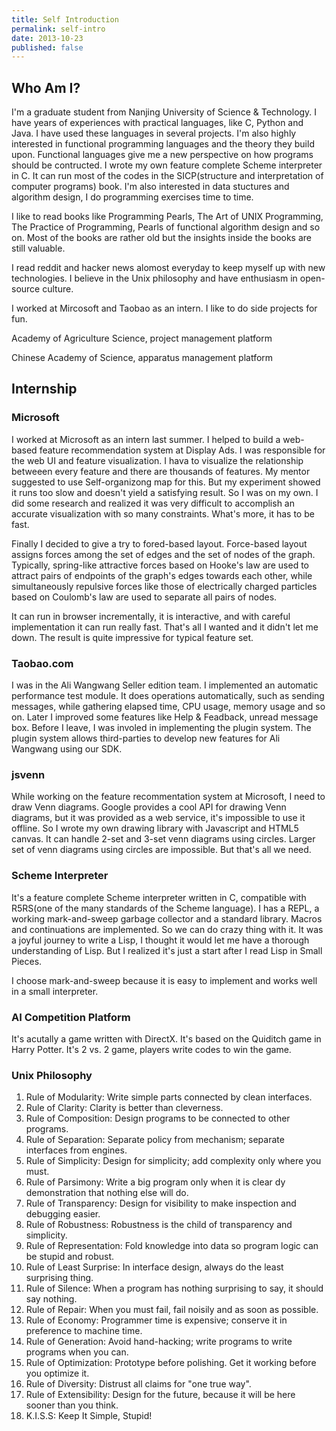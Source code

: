 ```yaml
---
title: Self Introduction
permalink: self-intro
date: 2013-10-23
published: false
---
```


Who Am I?
---------

I'm a graduate student from Nanjing University of Science & Technology. I have years
of experiences with practical languages, like C, Python and Java. I have used these
languages in several projects. I'm also highly interested in
functional programming languages and the theory they build upon. Functional languages
give me a new perspective on how programs should be contructed. I wrote my own feature
complete Scheme interpreter in C. It can run most of the codes in the SICP(structure
and interpretation of computer programs) book. I'm also interested in data stuctures
and algorithm design, I do programming exercises time to time.

I like to read books like Programming Pearls, The Art of UNIX Programming, The Practice of
Programming, Pearls of functional algorithm design and so on. Most of the books are
rather old but the insights inside the books are still valuable.

I read reddit and hacker news alomost everyday to keep myself up with new technologies.
I believe in the Unix philosophy and have enthusiasm in open-source culture.

I worked at Mircosoft and Taobao as an intern. I like to do side projects for fun.

Academy of Agriculture Science, project management platform

Chinese Academy of Science, apparatus management platform


Internship
----------

### Microsoft

I worked at Microsoft as an intern last summer. I helped to build a web-based feature
recommendation system at Display Ads. I was responsible for the web UI and feature
visualization. I hava to visualize the relationship betweeen every feature and there
are thousands of features. My mentor suggested to use Self-organizong map for this.
But my experiment showed it runs too slow and doesn't yield a satisfying result. So
I was on my own. I did some research and realized it was very difficult to accomplish
an accurate visualization with so many constraints. What's more, it has to be fast.

Finally I decided to give a try to fored-based layout. Force-based layout assigns forces
among the set of edges and the set of nodes of the graph. Typically, spring-like
attractive forces based on Hooke's law are used to attract pairs of endpoints of the
graph's edges towards each other, while simultaneously repulsive forces like those of
electrically charged particles based on Coulomb's law are used to separate all pairs of nodes.

It can run in browser incrementally, it is interactive, and with careful implementation
it can run really fast. That's all I wanted and it didn't let me down. The result
is quite impressive for typical feature set.


### Taobao.com

I was in the Ali Wangwang Seller edition team. I implemented an automatic performance test
module. It does operations automatically, such as sending messages, while gathering elapsed time,
CPU usage, memory usage and so on. Later I improved some features like Help & Feadback,
unread message box. Before I leave, I was involed in implementing the plugin system.
The plugin system allows third-parties to develop new features for Ali Wangwang using
our SDK.


### jsvenn

While working on the feature recommentation system at Microsoft, I need to draw Venn
diagrams. Google provides a cool API for drawing Venn diagrams, but it was provided as
a web service, it's impossible to use it offline. So I wrote my own drawing library
with Javascript and HTML5 canvas. It can handle 2-set and 3-set venn diagrams using
circles. Larger set of venn diagrams using circles are impossible. But that's all we
need.


### Scheme Interpreter

It's a feature complete Scheme interpreter written in C, compatible with R5RS(one of
the many standards of the Scheme language). I has a REPL, a working mark-and-sweep
garbage collector and a standard library. Macros and continuations are implemented.
So we can do crazy thing with it. It was a joyful journey to write a Lisp, I thought
it would let me have a thorough understanding of Lisp. But I realized it's just a start
after I read Lisp in Small Pieces.

I choose mark-and-sweep because it is easy to implement and works well in a small
interpreter.


### AI Competition Platform

It's acutally a game written with DirectX. It's based on the Quiditch game in Harry
Potter. It's 2 vs. 2 game, players write codes to win the game.


### Unix Philosophy

1. Rule of Modularity: Write simple parts connected by clean interfaces.
2. Rule of Clarity: Clarity is better than cleverness.
3. Rule of Composition: Design programs to be connected to other programs.
4. Rule of Separation: Separate policy from mechanism; separate interfaces from engines.
5. Rule of Simplicity: Design for simplicity; add complexity only where you must.
6. Rule of Parsimony: Write a big program only when it is clear dy demonstration that
nothing else will do.
7. Rule of Transparency: Design for visibility to make inspection and debugging easier.
8. Rule of Robustness: Robustness is the child of transparency and simplicity.
9. Rule of Representation: Fold knowledge into data so program logic can be stupid
and robust.
10. Rule of Least Surprise: In interface design, always do the least surprising thing.
11. Rule of Silence: When a program has nothing surprising to say, it should say nothing.
12. Rule of Repair: When you must fail, fail noisily and as soon as possible.
13. Rule of Economy: Programmer time is expensive; conserve it in preference to machine
time.
14. Rule of Generation: Avoid hand-hacking; write programs to write programs when you can.
15. Rule of Optimization: Prototype before polishing. Get it working before you optimize it.
16. Rule of Diversity: Distrust all claims for "one true way".
17. Rule of Extensibility: Design for the future, because it will be here sooner than
you think.
18. K.I.S.S: Keep It Simple, Stupid!
